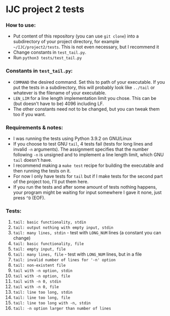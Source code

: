 # IJC project 2 tests

### How to use:
- Put content of this repository (you can use `git clone`) into a subdirectory of your project directory, for example `~/IJC/project2/tests`. This is not even necessary, but I recommend it
- Change constants in `test_tail.py`.
- Run `python3 tests/test_tail.py`

### Constants in `test_tail.py`:
- `COMMAND` the desired command. Set this to path of your executable. If you put the tests in a subdirectory, this will probably look like `../tail` or whatever is the filename of your executable.
- `LEN_LIM` for a line length implementation limit you chose. This can be (but doesn't have to be) 4096 including LF.
- The other constants need not to be changed, but you can tweak them too if you want.

### Requirements & notes:
- I was running the tests using Python 3.9.2 on GNU/Linux 
- If you choose to test GNU `tail`, 4 tests fail (tests for long lines and invalid `-n` arguments). The assignment specifies that the number following `-n` is unsigned and to implement a line length limit, which GNU `tail` doesn't have.
- I recommend making a `make test` recipe for building  the executable and then running the tests on it.
- For now I only have tests for `tail` but if I make tests for the second part of the project too, I'll put them here.
- If you run the tests and after some amount of tests nothing happens, your program might be waiting for input somewhere I gave it none, just press `^D` (EOF).

### Tests:

 1. `tail: basic functionality, stdin`
 2. `tail: output nothing with empty input, stdin`
 3. `tail: many lines, stdin` - test with `LONG_NUM` lines (a constant you can change)
 4. `tail: basic functionality, file`
 5. `tail: empty input, file`
 6. `tail: many lines, file` - test with `LONG_NUM` lines, but in a file
 7. `tail: invalid number of lines for '-n' option`
 8. `tail: non-existent file`
 9. `tail with -n option, stdin`
 10. `tail with -n option, file` 
 11. `tail with -n 0, stdin`
 12. `tail with -n 0, file`
 13. `tail: line too long, stdin`
 14. `tail: line too long, file`
 15. `tail: line too long with -n, stdin`
 16. `tail: -n option larger than number of lines`
  
